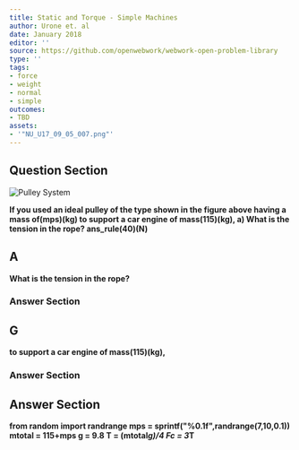 ```yaml
---
title: Static and Torque - Simple Machines
author: Urone et. al
date: January 2018
editor: ''
source: https://github.com/openwebwork/webwork-open-problem-library
type: ''
tags:
- force
- weight
- normal
- simple
outcomes:
- TBD
assets:
- '"NU_U17_09_05_007.png"'
---
```


## Question Section 

![Pulley System]("NU_U17_09_05_007.png")

<b>
If you used an ideal pulley of the type shown in the figure above having a mass of(mps)(kg) to support a car engine of mass(115)(kg),
a) What is the tension in the rope?
ans_rule(40)(N)

## A
What is the tension in the rope?
### Answer Section
## G
to support a car engine of mass(115)(kg),
### Answer Section


## Answer Section

from random import randrange
mps = sprintf("%0.1f",randrange(7,10,0.1))
mtotal = 115+mps
g = 9.8
T = (mtotal*g)/4
Fc = 3*T